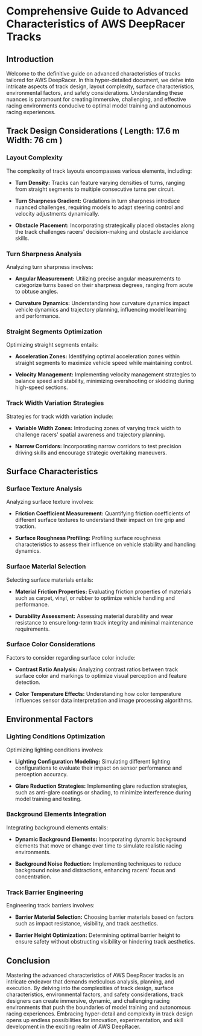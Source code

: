 # Comprehensive Guide to Advanced Characteristics of AWS DeepRacer Tracks

## Introduction

Welcome to the definitive guide on advanced characteristics of tracks tailored for AWS DeepRacer. In this hyper-detailed document, we delve into intricate aspects of track design, layout complexity, surface characteristics, environmental factors, and safety considerations. Understanding these nuances is paramount for creating immersive, challenging, and effective racing environments conducive to optimal model training and autonomous racing experiences.

## Track Design Considerations ( Length: 17.6 m Width: 76 cm )

### Layout Complexity

The complexity of track layouts encompasses various elements, including:

- **Turn Density:** Tracks can feature varying densities of turns, ranging from straight segments to multiple consecutive turns per circuit.
  
- **Turn Sharpness Gradient:** Gradations in turn sharpness introduce nuanced challenges, requiring models to adapt steering control and velocity adjustments dynamically.
  
- **Obstacle Placement:** Incorporating strategically placed obstacles along the track challenges racers' decision-making and obstacle avoidance skills.

### Turn Sharpness Analysis

Analyzing turn sharpness involves:

- **Angular Measurement:** Utilizing precise angular measurements to categorize turns based on their sharpness degrees, ranging from acute to obtuse angles.
  
- **Curvature Dynamics:** Understanding how curvature dynamics impact vehicle dynamics and trajectory planning, influencing model learning and performance.

### Straight Segments Optimization

Optimizing straight segments entails:

- **Acceleration Zones:** Identifying optimal acceleration zones within straight segments to maximize vehicle speed while maintaining control.
  
- **Velocity Management:** Implementing velocity management strategies to balance speed and stability, minimizing overshooting or skidding during high-speed sections.

### Track Width Variation Strategies

Strategies for track width variation include:

- **Variable Width Zones:** Introducing zones of varying track width to challenge racers' spatial awareness and trajectory planning.
  
- **Narrow Corridors:** Incorporating narrow corridors to test precision driving skills and encourage strategic overtaking maneuvers.

## Surface Characteristics

### Surface Texture Analysis

Analyzing surface texture involves:

- **Friction Coefficient Measurement:** Quantifying friction coefficients of different surface textures to understand their impact on tire grip and traction.
  
- **Surface Roughness Profiling:** Profiling surface roughness characteristics to assess their influence on vehicle stability and handling dynamics.

### Surface Material Selection

Selecting surface materials entails:

- **Material Friction Properties:** Evaluating friction properties of materials such as carpet, vinyl, or rubber to optimize vehicle handling and performance.
  
- **Durability Assessment:** Assessing material durability and wear resistance to ensure long-term track integrity and minimal maintenance requirements.

### Surface Color Considerations

Factors to consider regarding surface color include:

- **Contrast Ratio Analysis:** Analyzing contrast ratios between track surface color and markings to optimize visual perception and feature detection.
  
- **Color Temperature Effects:** Understanding how color temperature influences sensor data interpretation and image processing algorithms.

## Environmental Factors

### Lighting Conditions Optimization

Optimizing lighting conditions involves:

- **Lighting Configuration Modeling:** Simulating different lighting configurations to evaluate their impact on sensor performance and perception accuracy.
  
- **Glare Reduction Strategies:** Implementing glare reduction strategies, such as anti-glare coatings or shading, to minimize interference during model training and testing.

### Background Elements Integration

Integrating background elements entails:

- **Dynamic Background Elements:** Incorporating dynamic background elements that move or change over time to simulate realistic racing environments.
  
- **Background Noise Reduction:** Implementing techniques to reduce background noise and distractions, enhancing racers' focus and concentration.

### Track Barrier Engineering

Engineering track barriers involves:

- **Barrier Material Selection:** Choosing barrier materials based on factors such as impact resistance, visibility, and track aesthetics.
  
- **Barrier Height Optimization:** Determining optimal barrier height to ensure safety without obstructing visibility or hindering track aesthetics.

## Conclusion

Mastering the advanced characteristics of AWS DeepRacer tracks is an intricate endeavor that demands meticulous analysis, planning, and execution. By delving into the complexities of track design, surface characteristics, environmental factors, and safety considerations, track designers can create immersive, dynamic, and challenging racing environments that push the boundaries of model training and autonomous racing experiences. Embracing hyper-detail and complexity in track design opens up endless possibilities for innovation, experimentation, and skill development in the exciting realm of AWS DeepRacer.

